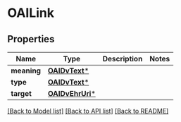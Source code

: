 # OAILink

## Properties
Name | Type | Description | Notes
------------ | ------------- | ------------- | -------------
**meaning** | [**OAIDvText***](OAIDvText.md) |  | 
**type** | [**OAIDvText***](OAIDvText.md) |  | 
**target** | [**OAIDvEhrUri***](OAIDvEhrUri.md) |  | 

[[Back to Model list]](../README.md#documentation-for-models) [[Back to API list]](../README.md#documentation-for-api-endpoints) [[Back to README]](../README.md)


